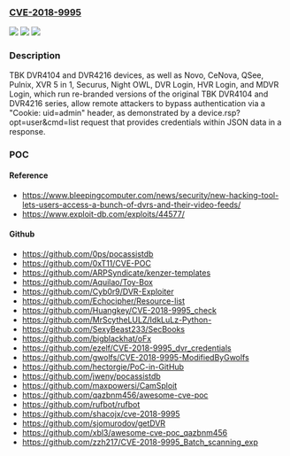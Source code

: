 ### [CVE-2018-9995](https://cve.mitre.org/cgi-bin/cvename.cgi?name=CVE-2018-9995)
![](https://img.shields.io/static/v1?label=Product&message=n%2Fa&color=blue)
![](https://img.shields.io/static/v1?label=Version&message=n%2Fa&color=blue)
![](https://img.shields.io/static/v1?label=Vulnerability&message=n%2Fa&color=brighgreen)

### Description

TBK DVR4104 and DVR4216 devices, as well as Novo, CeNova, QSee, Pulnix, XVR 5 in 1, Securus, Night OWL, DVR Login, HVR Login, and MDVR Login, which run re-branded versions of the original TBK DVR4104 and DVR4216 series, allow remote attackers to bypass authentication via a "Cookie: uid=admin" header, as demonstrated by a device.rsp?opt=user&cmd=list request that provides credentials within JSON data in a response.

### POC

#### Reference
- https://www.bleepingcomputer.com/news/security/new-hacking-tool-lets-users-access-a-bunch-of-dvrs-and-their-video-feeds/
- https://www.exploit-db.com/exploits/44577/

#### Github
- https://github.com/0ps/pocassistdb
- https://github.com/0xT11/CVE-POC
- https://github.com/ARPSyndicate/kenzer-templates
- https://github.com/Aquilao/Toy-Box
- https://github.com/Cyb0r9/DVR-Exploiter
- https://github.com/Echocipher/Resource-list
- https://github.com/Huangkey/CVE-2018-9995_check
- https://github.com/MrScytheLULZ/IdkLuLz-Python-
- https://github.com/SexyBeast233/SecBooks
- https://github.com/bigblackhat/oFx
- https://github.com/ezelf/CVE-2018-9995_dvr_credentials
- https://github.com/gwolfs/CVE-2018-9995-ModifiedByGwolfs
- https://github.com/hectorgie/PoC-in-GitHub
- https://github.com/jweny/pocassistdb
- https://github.com/maxpowersi/CamSploit
- https://github.com/qazbnm456/awesome-cve-poc
- https://github.com/rufbot/rufbot
- https://github.com/shacojx/cve-2018-9995
- https://github.com/sjomurodov/getDVR
- https://github.com/xbl3/awesome-cve-poc_qazbnm456
- https://github.com/zzh217/CVE-2018-9995_Batch_scanning_exp

